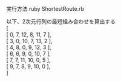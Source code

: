 
実行方法
ruby ShortestRoute.rb

以下、2次元行列の最短組み合わせを算出する<br>
[<br>
[ 0, 7, 12, 8, 11, 7 ], <br>
[ 3, 0, 10, 7, 13, 2 ],<br>
[ 4, 8, 0, 9, 12, 3 ],<br>
[ 6, 6, 9, 0, 10, 7 ],<br>
[ 7, 7, 11, 10, 0, 5 ],<br>
[ 9, 7, 8, 9, 10, 0 ],<br>
]
